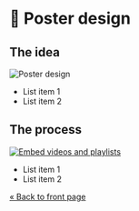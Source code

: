 # 🛬 Poster design

## The idea

![Poster design](images/poster-design.png)

* List item 1
* List item 2

## The process

[![Embed videos and playlists](https://img.youtube.com/vi/lJIrF4YjHfQ/maxresdefault.jpg)](https://www.youtube.com/watch?v=lJIrF4YjHfQ)  

* List item 1
* List item 2

[« Back to front page](README.md)